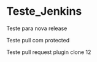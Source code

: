 # Teste_Jenkins

Teste para nova release

Teste pull com protected

Teste pull request plugin clone 12
